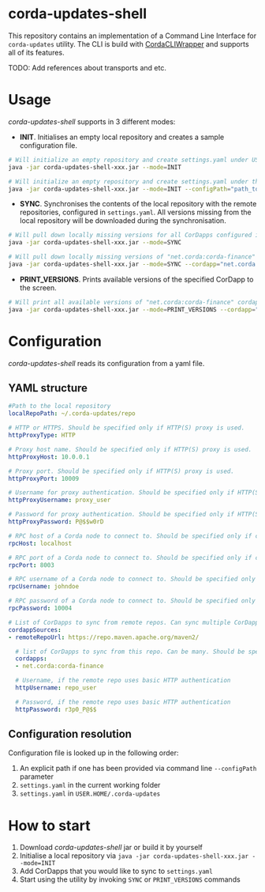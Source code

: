 corda-updates-shell
==================================

This repository contains an implementation of a Command Line Interface for `corda-updates` utility. The CLI is build with [CordaCLIWrapper](https://docs.corda.net/head/cli-ux-guidelines.html) and supports all of its features.

TODO: Add references about transports and etc.

# Usage

*corda-updates-shell* supports in 3 different modes:

* **INIT**. Initialises an empty local repository and creates a sample configuration file.
```bash
# Will initialize an empty repository and create settings.yaml under USER.HOME/.corda-updates folder
java -jar corda-updates-shell-xxx.jar --mode=INIT

# Will initialize an empty repository and create settings.yaml under the specified path
java -jar corda-updates-shell-xxx.jar --mode=INIT --configPath="path_to_some_folder"

```  
* **SYNC**. Synchronises the contents of the local repository with the remote repositories, configured in `settings.yaml`. All versions missing from the local repository will be downloaded during the synchronisation.
```bash
# Will pull down locally missing versions for all CorDapps configured in settings.yaml file. 
java -jar corda-updates-shell-xxx.jar --mode=SYNC

# Will pull down locally missing versions of "net.corda:corda-finance" CorDapp starting from the version 0 and up to the version 2.0 not inclusively.
java -jar corda-updates-shell-xxx.jar --mode=SYNC --cordapp="net.corda:corda-finance:[,2.0)"

```  
* **PRINT_VERSIONS**. Prints available versions of the specified CorDapp to the screen.
```bash
# Will print all available versions of "net.corda:corda-finance" cordapp. 
java -jar corda-updates-shell-xxx.jar --mode=PRINT_VERSIONS --cordapp="net.corda:corda-finance:[,)"
```

# Configuration

*corda-updates-shell* reads its configuration from a yaml file. 

## YAML structure

```yaml
#Path to the local repository
localRepoPath: ~/.corda-updates/repo

# HTTP or HTTPS. Should be specified only if HTTP(S) proxy is used.
httpProxyType: HTTP

# Proxy host name. Should be specified only if HTTP(S) proxy is used.
httpProxyHost: 10.0.0.1

# Proxy port. Should be specified only if HTTP(S) proxy is used.
httpProxyPort: 10009

# Username for proxy authentication. Should be specified only if HTTP(S) proxy is used.
httpProxyUsername: proxy_user

# Password for proxy authentication. Should be specified only if HTTP(S) proxy is used.
httpProxyPassword: P@$$w0rD

# RPC host of a Corda node to connect to. Should be specified only if corda-rpc or corda-auto transport is used.
rpcHost: localhost

# RPC port of a Corda node to connect to. Should be specified only if corda-rpc or corda-auto transport is used.
rpcPort: 8003

# RPC username of a Corda node to connect to. Should be specified only if corda-rpc or corda-auto transport is used.
rpcUsername: johndoe

# RPC password of a Corda node to connect to. Should be specified only if corda-rpc or corda-auto transport is used.
rpcPassword: 10004

# List of CorDapps to sync from remote repos. Can sync multiple CorDapps from multiple repositories
cordappSources:
- remoteRepoUrl: https://repo.maven.apache.org/maven2/

  # list of CorDapps to sync from this repo. Can be many. Should be specified in the form of "artifactGroup:artifactName"
  cordapps:
  - net.corda:corda-finance

  # Username, if the remote repo uses basic HTTP authentication
  httpUsername: repo_user

  # Password, if the remote repo uses basic HTTP authentication
  httpPassword: r3p0_P@$$

```


## Configuration resolution

Configuration file is looked up in the following order: 
1. An explicit path if one has been provided via command line `--configPath` parameter
2. `settings.yaml` in the current working folder
3. `settings.yaml` in `USER.HOME/.corda-updates`


# How to start

1. Download *corda-updates-shell* jar or build it by yourself
2. Initialise a local repository via `java -jar corda-updates-shell-xxx.jar --mode=INIT`
3. Add CorDapps that you would like to sync to `settings.yaml`
4. Start using the utility by invoking `SYNC` or `PRINT_VERSIONS` commands

 
  
